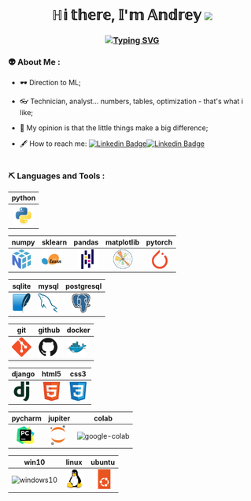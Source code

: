 <h1 align="center">ℍ𝕚 𝕥𝕙𝕖𝕣𝕖, 𝕀'𝕞 𝔸𝕟𝕕𝕣𝕖𝕪 <img src="https://flomaster.club/uploads/posts/2022-12/1672437857_flomaster-club-p-programmist-illyustratsiya-pinterest-39.png" width="100"/></h1>
<h3 align="center"><a href="https://git.io/typing-svg"><img src="https://readme-typing-svg.herokuapp.com?font=Fira+Code&weight=500&pause=1000&color=34A942&width=630&lines=The+self-taught+programmer+who+is+making+his+own+way" alt="Typing SVG" /></a></a></h3>
</div>

### :alien: About Me :

- 🕶️ Direction to ML;

- 👓 Technician, analyst... numbers, tables, optimization - that's what i like;

- 🔎 My opinion is that the little things make a big difference;
 
- 🖋️ How to reach me: [![Linkedin Badge](https://img.shields.io/badge/Gmail-black?logo=gmail)](mailto:def.primera@gmail.com)[![Linkedin Badge](https://img.shields.io/badge/Telegram-black?logo=telegram)](https://t.me/good_evil_inc)

<h1></h1>

### ⛏️ Languages and Tools :
| python |
|-|
| &nbsp;<img src="https://github.com/devicons/devicon/blob/master/icons/python/python-original.svg" title="python" alt="python" width="40" height="40"/> |  

| numpy | sklearn | pandas | matplotlib | pytorch |
|-|-|-|-|-|
| <img src="https://github.com/devicons/devicon/blob/master/icons/numpy/numpy-original.svg" title="numpy" alt="numpy" width="40" height="40"/> | <img src="https://github.com/devicons/devicon/blob/master/icons/scikitlearn/scikitlearn-original.svg" title="scikitlearn" alt="scikitlearn" width="40" height="40"/> | &nbsp; <img src="https://github.com/devicons/devicon/blob/master/icons/pandas/pandas-original.svg" title="pandas" alt="pandas" width="40" height="40"/> | &nbsp;&nbsp;&nbsp; <img src="https://github.com/devicons/devicon/blob/master/icons/matplotlib/matplotlib-original.svg" title="matplotlib" alt="matplotlib" width="40" height="40"/> | &nbsp; <img src="https://github.com/devicons/devicon/blob/master/icons/pytorch/pytorch-original.svg" title="pytorch" alt="pytorch" width="40" height="40"/> |

| sqlite | mysql | postgresql |
|-|-|-|
| <img src="https://github.com/devicons/devicon/blob/master/icons/sqlite/sqlite-original.svg" title="sqlite" alt="sqlite" width="40" height="40"/> | <img src="https://github.com/devicons/devicon/blob/master/icons/mysql/mysql-original.svg" title="mysql" alt="mysql" width="40" height="40"/> | &nbsp;&nbsp; <img src="https://github.com/devicons/devicon/blob/master/icons/postgresql/postgresql-original.svg" title="postgresql" alt="postgresql" width="40" height="40"/> |

| git | github | docker |
|-|-|-|
|  <img src="https://github.com/devicons/devicon/blob/master/icons/git/git-original.svg" title="git" alt="git" width="40" height="40"/> | <img src="https://github.com/devicons/devicon/blob/master/icons/github/github-original.svg" title="github" alt="github" width="40" height="40"/> | <img src="https://github.com/devicons/devicon/blob/master/icons/docker/docker-original.svg" title="docker" alt="docker" width="40" height="40"/> |

| django | html5 | css3 |
|-|-|-|
| <img src="https://github.com/devicons/devicon/blob/master/icons/django/django-plain.svg" title="django" alt="django" width="40" height="40"/> | <img src="https://github.com/devicons/devicon/blob/master/icons/html5/html5-original.svg" title="html5" alt="html5" width="40" height="40"/> | <img src="https://github.com/devicons/devicon/blob/master/icons/css3/css3-original.svg" title="css3" alt="css3" width="40" height="40"/> |

| pycharm | jupiter | colab |
|-|-|-|
| &nbsp; <img src="https://github.com/devicons/devicon/blob/master/icons/pycharm/pycharm-original.svg" title="pycharm" alt="pycharm" width="40" height="40"/> | <img src="https://github.com/devicons/devicon/blob/master/icons/jupyter/jupyter-original.svg" title="jupyter" alt="jupyter" width="40" height="40"/> | <img src="https://avatars.githubusercontent.com/u/33467679?s=280&v=4" title="google-colab" alt="google-colab" width="40" height="40"/> |

| win10 | linux | ubuntu |
|-|-|-|
| <img src="https://i.pinimg.com/1200x/c2/b5/bb/c2b5bb82dd86dad0d71dcdd7d9b93382.jpg" title="windows10" alt="windows10" width="40" height="40"/> | <img src="https://github.com/devicons/devicon/blob/master/icons/linux/linux-original.svg" title="linux" alt="linux" width="40" height="40"/> | &nbsp; <img src="https://github.com/devicons/devicon/blob/master/icons/ubuntu/ubuntu-original.svg" title="ubuntu" alt="ubuntu" width="40" height="40"/> |






